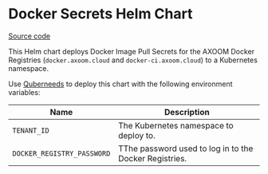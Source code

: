 # Docker Secrets Helm Chart

[Source code](https://tfs.inside-axoom.org/tfs/axoom/axoom/_git/Axoom.Platform.BaseAssets?path=%2Fcharts%2Fdocker-secrets)

This Helm chart deploys Docker Image Pull Secrets for the AXOOM Docker Registries (`docker.axoom.cloud` and `docker-ci.axoom.cloud`) to a Kubernetes namespace.

Use [Quberneeds](https://github.com/AXOOM/Quberneeds) to deploy this chart with the following environment variables:

| Name                       | Description                                            |
|----------------------------|--------------------------------------------------------|
| `TENANT_ID`                | The Kubernetes namespace to deploy to.                 |
| `DOCKER_REGISTRY_PASSWORD` | TThe password used to log in to the Docker Registries. |
